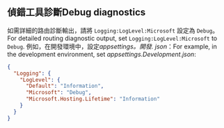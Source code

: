 ## <a name="debug-diagnostics"></a><span data-ttu-id="de9b0-101">偵錯工具診斷</span><span class="sxs-lookup"><span data-stu-id="de9b0-101">Debug diagnostics</span></span>

<span data-ttu-id="de9b0-102">如需詳細的路由診斷輸出，請將 `Logging:LogLevel:Microsoft` 設定為 `Debug`。</span><span class="sxs-lookup"><span data-stu-id="de9b0-102">For detailed routing diagnostic output, set `Logging:LogLevel:Microsoft` to `Debug`.</span></span> <span data-ttu-id="de9b0-103">例如，在開發環境中，設定*appsettings。開發. json*：</span><span class="sxs-lookup"><span data-stu-id="de9b0-103">For example, in the development environment, set *appsettings.Development.json*:</span></span>

```JSON
{
  "Logging": {
    "LogLevel": {
      "Default": "Information",
      "Microsoft": "Debug",
      "Microsoft.Hosting.Lifetime": "Information"
    }
  }
}